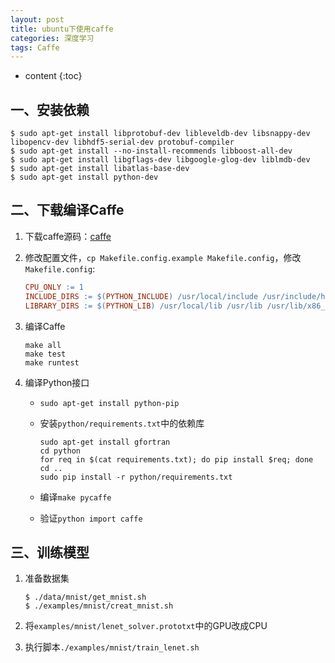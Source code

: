 ```yaml
---
layout: post
title: ubuntu下使用caffe
categories: 深度学习
tags: Caffe
---
```


* content
{:toc}
## 一、安装依赖

```shell
$ sudo apt-get install libprotobuf-dev libleveldb-dev libsnappy-dev libopencv-dev libhdf5-serial-dev protobuf-compiler
$ sudo apt-get install --no-install-recommends libboost-all-dev
$ sudo apt-get install libgflags-dev libgoogle-glog-dev liblmdb-dev
$ sudo apt-get install libatlas-base-dev
$ sudo apt-get install python-dev
```



## 二、下载编译Caffe

1. 下载caffe源码：[caffe](<https://github.com/BVLC/caffe>)

2. 修改配置文件，`cp Makefile.config.example Makefile.config`，修改`Makefile.config`:

   ```makefile
   CPU_ONLY := 1
   INCLUDE_DIRS := $(PYTHON_INCLUDE) /usr/local/include /usr/include/hdf5/serial
   LIBRARY_DIRS := $(PYTHON_LIB) /usr/local/lib /usr/lib /usr/lib/x86_64-linux-gnu /usr/lib/x86_64-linux-gnu/hdf5/serial 
   ```

3. 编译Caffe

   ```shell
   make all
   make test
   make runtest
   ```

4. 编译Python接口

   * `sudo apt-get install python-pip`

   * 安装`python/requirements.txt`中的依赖库

     ```shell
     sudo apt-get install gfortran
     cd python
     for req in $(cat requirements.txt); do pip install $req; done
     cd ..
     sudo pip install -r python/requirements.txt
     ```

   * 编译`make pycaffe`

   * 验证`python import caffe`

## 三、训练模型

1. 准备数据集

   ```shell
   $ ./data/mnist/get_mnist.sh
   $ ./examples/mnist/creat_mnist.sh
   ```

2. 将`examples/mnist/lenet_solver.prototxt`中的GPU改成CPU

3. 执行脚本`./examples/mnist/train_lenet.sh`